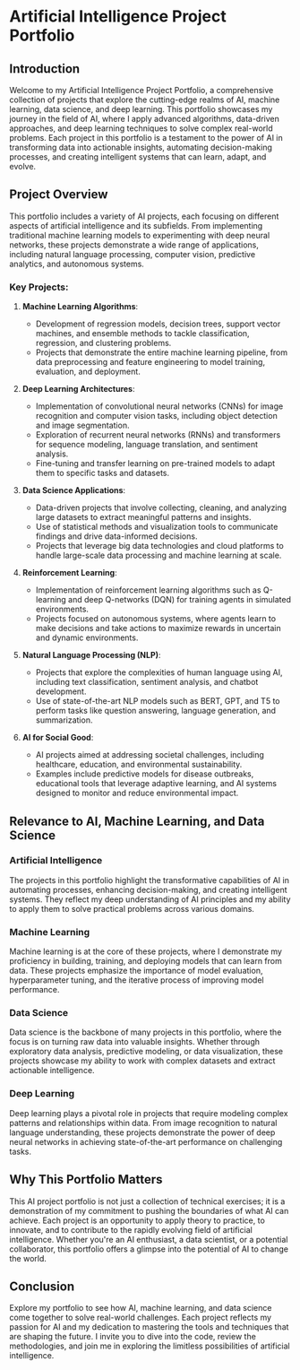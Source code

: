 # Artificial Intelligence Project Portfolio

## Introduction

Welcome to my Artificial Intelligence Project Portfolio, a comprehensive collection of projects that explore the cutting-edge realms of AI, machine learning, data science, and deep learning. This portfolio showcases my journey in the field of AI, where I apply advanced algorithms, data-driven approaches, and deep learning techniques to solve complex real-world problems. Each project in this portfolio is a testament to the power of AI in transforming data into actionable insights, automating decision-making processes, and creating intelligent systems that can learn, adapt, and evolve.

## Project Overview

This portfolio includes a variety of AI projects, each focusing on different aspects of artificial intelligence and its subfields. From implementing traditional machine learning models to experimenting with deep neural networks, these projects demonstrate a wide range of applications, including natural language processing, computer vision, predictive analytics, and autonomous systems.

### Key Projects:

1. **Machine Learning Algorithms**:
   - Development of regression models, decision trees, support vector machines, and ensemble methods to tackle classification, regression, and clustering problems.
   - Projects that demonstrate the entire machine learning pipeline, from data preprocessing and feature engineering to model training, evaluation, and deployment.

2. **Deep Learning Architectures**:
   - Implementation of convolutional neural networks (CNNs) for image recognition and computer vision tasks, including object detection and image segmentation.
   - Exploration of recurrent neural networks (RNNs) and transformers for sequence modeling, language translation, and sentiment analysis.
   - Fine-tuning and transfer learning on pre-trained models to adapt them to specific tasks and datasets.

3. **Data Science Applications**:
   - Data-driven projects that involve collecting, cleaning, and analyzing large datasets to extract meaningful patterns and insights.
   - Use of statistical methods and visualization tools to communicate findings and drive data-informed decisions.
   - Projects that leverage big data technologies and cloud platforms to handle large-scale data processing and machine learning at scale.

4. **Reinforcement Learning**:
   - Implementation of reinforcement learning algorithms such as Q-learning and deep Q-networks (DQN) for training agents in simulated environments.
   - Projects focused on autonomous systems, where agents learn to make decisions and take actions to maximize rewards in uncertain and dynamic environments.

5. **Natural Language Processing (NLP)**:
   - Projects that explore the complexities of human language using AI, including text classification, sentiment analysis, and chatbot development.
   - Use of state-of-the-art NLP models such as BERT, GPT, and T5 to perform tasks like question answering, language generation, and summarization.

6. **AI for Social Good**:
   - AI projects aimed at addressing societal challenges, including healthcare, education, and environmental sustainability.
   - Examples include predictive models for disease outbreaks, educational tools that leverage adaptive learning, and AI systems designed to monitor and reduce environmental impact.

## Relevance to AI, Machine Learning, and Data Science

### Artificial Intelligence

The projects in this portfolio highlight the transformative capabilities of AI in automating processes, enhancing decision-making, and creating intelligent systems. They reflect my deep understanding of AI principles and my ability to apply them to solve practical problems across various domains.

### Machine Learning

Machine learning is at the core of these projects, where I demonstrate my proficiency in building, training, and deploying models that can learn from data. These projects emphasize the importance of model evaluation, hyperparameter tuning, and the iterative process of improving model performance.

### Data Science

Data science is the backbone of many projects in this portfolio, where the focus is on turning raw data into valuable insights. Whether through exploratory data analysis, predictive modeling, or data visualization, these projects showcase my ability to work with complex datasets and extract actionable intelligence.

### Deep Learning

Deep learning plays a pivotal role in projects that require modeling complex patterns and relationships within data. From image recognition to natural language understanding, these projects demonstrate the power of deep neural networks in achieving state-of-the-art performance on challenging tasks.

## Why This Portfolio Matters

This AI project portfolio is not just a collection of technical exercises; it is a demonstration of my commitment to pushing the boundaries of what AI can achieve. Each project is an opportunity to apply theory to practice, to innovate, and to contribute to the rapidly evolving field of artificial intelligence. Whether you're an AI enthusiast, a data scientist, or a potential collaborator, this portfolio offers a glimpse into the potential of AI to change the world.

## Conclusion

Explore my portfolio to see how AI, machine learning, and data science come together to solve real-world challenges. Each project reflects my passion for AI and my dedication to mastering the tools and techniques that are shaping the future. I invite you to dive into the code, review the methodologies, and join me in exploring the limitless possibilities of artificial intelligence.

